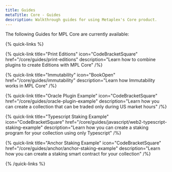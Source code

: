 ```yaml
---
title: Guides
metaTitle: Core - Guides
description: Walkthrough guides for using Metaplex's Core product.
---
```


The following Guides for MPL Core are currently available:

{% quick-links %}

{% quick-link title="Print Editions" icon="CodeBracketSquare" href="/core/guides/print-editions" description="Learn how to combine plugins to create Editions with MPL Core" /%}

{% quick-link title="Immutability" icon="BookOpen" href="/core/guides/immutability" description="Learn how Immutability works in MPL Core" /%}

{% quick-link title="Oracle Plugin Example" icon="CodeBracketSquare" href="/core/guides/oracle-plugin-example" description="Learn how you can create a collection that can be traded only during US market hours" /%}

{% quick-link title="Typescript Staking Example" icon="CodeBracketSquare" href="/core/guides/javascript/web2-typescript-staking-example" description="Learn how you can create a staking program for your collection using only Typescript" /%}

{% quick-link title="Anchor Staking Example" icon="CodeBracketSquare" href="/core/guides/anchor/anchor-staking-example" description="Learn how you can create a staking smart contract for your collection" /%}

{% /quick-links %}